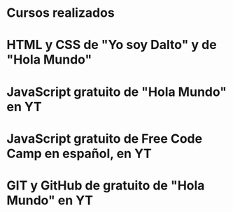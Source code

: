 # Cursos realizados
# HTML y CSS de "Yo soy Dalto" y de "Hola Mundo"
# JavaScript gratuito de "Hola Mundo" en YT
# JavaScript gratuito de Free Code Camp en español, en YT
# GIT y GitHub de gratuito de "Hola Mundo" en YT
